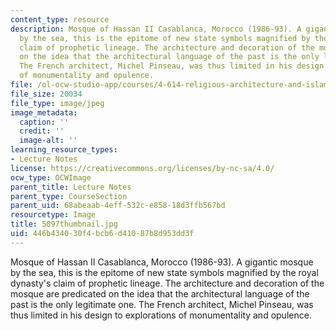 ```yaml
---
content_type: resource
description: Mosque of Hassan II Casablanca, Morocco (1986-93). A gigantic mosque
  by the sea, this is the epitome of new state symbols magnified by the royal dynasty's
  claim of prophetic lineage. The architecture and decoration of the mosque are predicated
  on the idea that the architectural language of the past is the only legitimate one.
  The French architect, Michel Pinseau, was thus limited in his design to explorations
  of monumentality and opulence.
file: /ol-ocw-studio-app/courses/4-614-religious-architecture-and-islamic-cultures-fall-2002/446b434030f4bcb6d41087b8d953dd3f_5097thumbnail.jpg
file_size: 20034
file_type: image/jpeg
image_metadata:
  caption: ''
  credit: ''
  image-alt: ''
learning_resource_types:
- Lecture Notes
license: https://creativecommons.org/licenses/by-nc-sa/4.0/
ocw_type: OCWImage
parent_title: Lecture Notes
parent_type: CourseSection
parent_uid: 68abeaab-4eff-532c-e858-18d3ffb567bd
resourcetype: Image
title: 5097thumbnail.jpg
uid: 446b4340-30f4-bcb6-d410-87b8d953dd3f
---
```

Mosque of Hassan II Casablanca, Morocco (1986-93). A gigantic mosque by the sea, this is the epitome of new state symbols magnified by the royal dynasty's claim of prophetic lineage. The architecture and decoration of the mosque are predicated on the idea that the architectural language of the past is the only legitimate one. The French architect, Michel Pinseau, was thus limited in his design to explorations of monumentality and opulence.